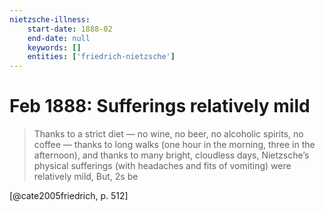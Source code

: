 ```yaml
---
nietzsche-illness:
    start-date: 1888-02
    end-date: null
    keywords: []
    entities: ['friedrich-nietzsche']
---
```


# Feb 1888: Sufferings relatively mild

> Thanks to a strict diet — no wine, no beer, no alcoholic spirits, no coffee —
> thanks to long walks (one hour in the morning, three in the afternoon), and
> thanks to many bright, cloudless days, Nietzsche’s physical sufferings (with
> headaches and fits of vomiting) were relatively mild, But, 2s be

[@cate2005friedrich, p. 512]
